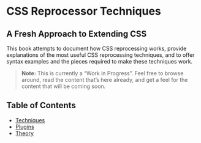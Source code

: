 # CSS Reprocessor Techniques

## A Fresh Approach to Extending CSS

This book attempts to document how CSS reprocessing works, provide explanations of the most useful CSS reprocessing techniques, and to offer syntax examples and the pieces required to make these techniques work.

> **Note:** This is currently a “Work in Progress”. Feel free to browse around, read the content that’s here already, and get a feel for the content that will be coming soon.

## Table of Contents

- [Techniques](techniques/)
- [Plugins](plugins/)
- [Theory](theory/)